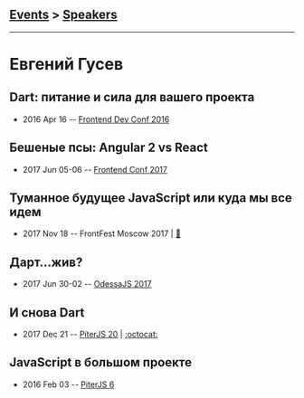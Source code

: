 ## [Events](../README.md) > [Speakers](../speakers.md)
---

# Евгений Гусев

## Dart: питание и сила для вашего проекта
- 2016 Apr 16 -- [Frontend Dev Conf 2016](https://www.youtube.com/watch?v=wE7VMBnQ7jY)    
## Бешеные псы: Angular 2 vs React
- 2017 Jun 05-06 -- [Frontend Conf 2017](https://www.youtube.com/watch?v=VxZA-2JNx6k)    
## Туманное будущее JavaScript или куда мы все идем
- 2017 Nov 18 -- FrontFest Moscow 2017  | [:notebook:](https://speakerdeck.com/frontfest/vladimir-dashukievich-kvartirnik)  
## Дарт...жив?
- 2017 Jun 30-02 -- [OdessaJS 2017](https://www.youtube.com/watch?v=w-33ulxlDhI)    
## И снова Dart
- 2017 Dec 21 -- [PiterJS 20](https://www.youtube.com/watch?v=fVgf2bImp6s)   | [:octocat:](https://gist.github.com/bunopus/3c8cc4b950cbcafd61b195a1fbeab6ad) 
## JavaScript в большом проекте
- 2016 Feb 03 -- [PiterJS 6](https://www.youtube.com/watch?v=Ak6dI1_ZaEI)    
